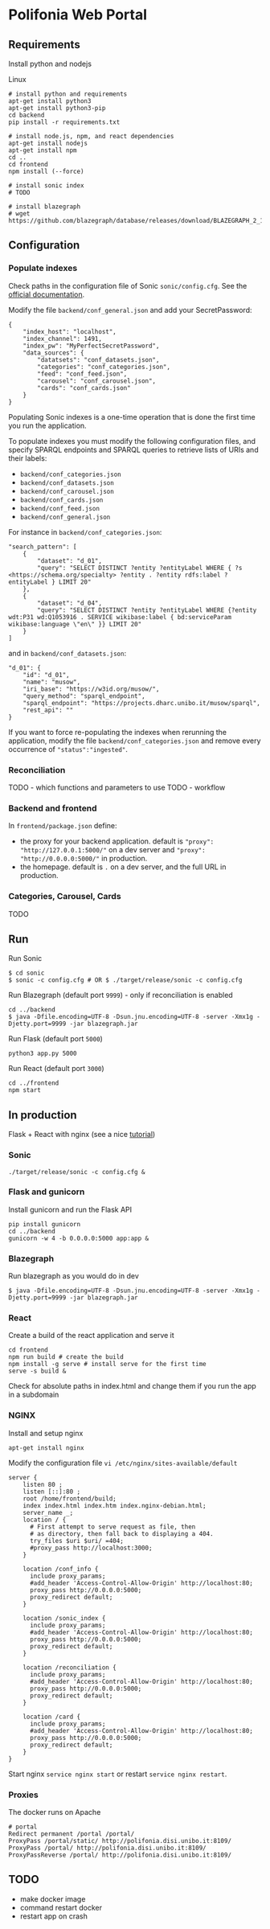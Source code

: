# Polifonia Web Portal

## Requirements

Install python and nodejs

Linux

```
# install python and requirements
apt-get install python3
apt-get install python3-pip
cd backend
pip install -r requirements.txt

# install node.js, npm, and react dependencies
apt-get install nodejs
apt-get install npm
cd ..
cd frontend
npm install (--force)

# install sonic index
# TODO

# install blazegraph
# wget https://github.com/blazegraph/database/releases/download/BLAZEGRAPH_2_1_6_RC/blazegraph.jar
```


## Configuration

### Populate indexes

Check paths in the configuration file of Sonic `sonic/config.cfg`.
See the [official documentation](https://github.com/valeriansaliou/sonic).

Modify the file `backend/conf_general.json` and add your SecretPassword:

```
{
    "index_host": "localhost",
    "index_channel": 1491,
    "index_pw": "MyPerfectSecretPassword",
    "data_sources": {
        "datatsets": "conf_datasets.json",
        "categories": "conf_categories.json",
        "feed": "conf_feed.json",
        "carousel": "conf_carousel.json",
        "cards": "conf_cards.json"
    }
}
```

Populating Sonic indexes is a one-time operation that is done the first time you run the application.

To populate indexes you must modify the following configuration files, and specify SPARQL endpoints and SPARQL queries to retrieve lists of URIs and their labels:

 * `backend/conf_categories.json`
 * `backend/conf_datasets.json`
 * `backend/conf_carousel.json`
 * `backend/conf_cards.json`
 * `backend/conf_feed.json`
 * `backend/conf_general.json`

For instance in `backend/conf_categories.json`:

```
"search_pattern": [
    {
        "dataset": "d_01",
        "query": "SELECT DISTINCT ?entity ?entityLabel WHERE { ?s <https://schema.org/specialty> ?entity . ?entity rdfs:label ?entityLabel } LIMIT 20"
    },
    {
        "dataset": "d_04",
        "query": "SELECT DISTINCT ?entity ?entityLabel WHERE {?entity wdt:P31 wd:Q1053916 . SERVICE wikibase:label { bd:serviceParam wikibase:language \"en\" }} LIMIT 20"
    }
]
```

and in `backend/conf_datasets.json`:

```
"d_01": {
    "id": "d_01",
    "name": "musow",
    "iri_base": "https://w3id.org/musow/",
    "query_method": "sparql_endpoint",
    "sparql_endpoint": "https://projects.dharc.unibo.it/musow/sparql",
    "rest_api": ""
}
```

If you want to force re-populating the indexes when rerunning the application, modify the file `backend/conf_categories.json` and remove every occurrence of `"status":"ingested"`.

### Reconciliation

TODO - which functions and parameters to use 
TODO - workflow

### Backend and frontend

In `frontend/package.json` define:

 * the proxy for your backend application. default is `"proxy": "http://127.0.0.1:5000/"` on a dev server and `"proxy": "http://0.0.0.0:5000/"` in production.
 * the homepage. default is `.` on a dev server, and the full URL in production.

### Categories, Carousel, Cards

TODO


## Run

Run Sonic

```
$ cd sonic
$ sonic -c config.cfg # OR $ ./target/release/sonic -c config.cfg
```

Run Blazegraph (default port `9999`) - only if reconciliation is enabled

```
cd ../backend
$ java -Dfile.encoding=UTF-8 -Dsun.jnu.encoding=UTF-8 -server -Xmx1g -Djetty.port=9999 -jar blazegraph.jar 
```

Run Flask (default port `5000`)

```
python3 app.py 5000
```

Run React (default port `3000`)

```
cd ../frontend
npm start
```

## In production

Flask + React with nginx (see a nice [tutorial](https://blog.miguelgrinberg.com/post/how-to-deploy-a-react--flask-project))

### Sonic

```
./target/release/sonic -c config.cfg &
```

### Flask and gunicorn

Install gunicorn and run the Flask API

```
pip install gunicorn
cd ../backend
gunicorn -w 4 -b 0.0.0.0:5000 app:app &
```

### Blazegraph

Run blazegraph as you would do in dev

```
$ java -Dfile.encoding=UTF-8 -Dsun.jnu.encoding=UTF-8 -server -Xmx1g -Djetty.port=9999 -jar blazegraph.jar 
```


### React

Create a build of the react application and serve it

```
cd frontend
npm run build # create the build
npm install -g serve # install serve for the first time
serve -s build &
```
Check for absolute paths in index.html and change them if you run the app in a subdomain

### NGINX
Install and setup nginx

```
apt-get install nginx 
```

Modify the configuration file `vi /etc/nginx/sites-available/default`

```
server {
    listen 80 ;
    listen [::]:80 ;
    root /home/frontend/build;
    index index.html index.htm index.nginx-debian.html;
    server_name _;
    location / {
      # First attempt to serve request as file, then
      # as directory, then fall back to displaying a 404.
      try_files $uri $uri/ =404;
      #proxy_pass http://localhost:3000;
    }

    location /conf_info {
      include proxy_params;
      #add_header 'Access-Control-Allow-Origin' http://localhost:80;
      proxy_pass http://0.0.0.0:5000;
      proxy_redirect default;
    }

    location /sonic_index {
      include proxy_params;
      #add_header 'Access-Control-Allow-Origin' http://localhost:80;
      proxy_pass http://0.0.0.0:5000;
      proxy_redirect default;
    }

    location /reconciliation {
      include proxy_params;
      #add_header 'Access-Control-Allow-Origin' http://localhost:80;
      proxy_pass http://0.0.0.0:5000;
      proxy_redirect default;
    }

    location /card {
      include proxy_params;
      #add_header 'Access-Control-Allow-Origin' http://localhost:80;
      proxy_pass http://0.0.0.0:5000;
      proxy_redirect default;
    }
}
```
Start nginx `service nginx start` or restart `service nginx restart`.


### Proxies

The docker runs on Apache

```
# portal
Redirect permanent /portal /portal/​
ProxyPass /portal/static/ http://polifonia.disi.unibo.it:8109/​
ProxyPass /portal/ http://polifonia.disi.unibo.it:8109/​
ProxyPassReverse /portal/ http://polifonia.disi.unibo.it:8109/
```

## TODO

 * make docker image
 * command restart docker
 * restart app on crash

